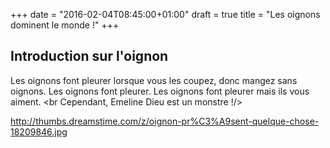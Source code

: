 +++
date = "2016-02-04T08:45:00+01:00"
draft = true
title = "Les oignons dominent le monde !"
+++
## Introduction sur l'oignon


   Les oignons font pleurer lorsque vous les coupez, donc mangez sans oignons.
   Les oignons font pleurer.
   Les oignons font pleurer mais ils vous aiment.
   <br Cependant, Emeline Dieu est un monstre !/>


   http://thumbs.dreamstime.com/z/oignon-pr%C3%A9sent-quelque-chose-18209846.jpg

